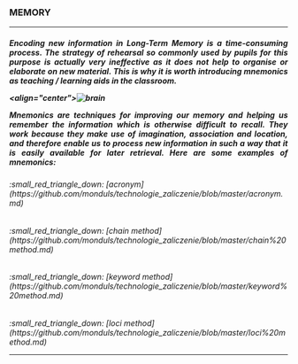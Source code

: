 ### MEMORY

***

<h5 align = "justify"> Encoding new information in Long-Term Memory is a time-consuming process. The strategy of rehearsal so commonly used by pupils for this purpose is actually very ineffective as it does not help to organise or elaborate on new material. This is why it is worth introducing mnemonics as teaching / learning aids in the classroom.


<align="center">![brain](http://4.bp.blogspot.com/-rqk2znoDAO8/UiVobBNIZ9I/AAAAAAAAB88/c2ajFAalQjg/s1600/Brain-Knowledge.jpg)


*Mnemonics* are techniques for improving our memory and helping us remember the information which is otherwise difficult to recall. They work because they make use of imagination, association and location, and therefore enable us to process new information in such a way that it is easily available for later retrieval.
Here are some examples of mnemonics:

<h6> :small_red_triangle_down:  [acronym](https://github.com/monduls/technologie_zaliczenie/blob/master/acronym.md)

<h6> :small_red_triangle_down:  [chain method](https://github.com/monduls/technologie_zaliczenie/blob/master/chain%20method.md)

<h6> :small_red_triangle_down:  [keyword method](https://github.com/monduls/technologie_zaliczenie/blob/master/keyword%20method.md) 

<h6> :small_red_triangle_down:  [loci method](https://github.com/monduls/technologie_zaliczenie/blob/master/loci%20method.md)


***
